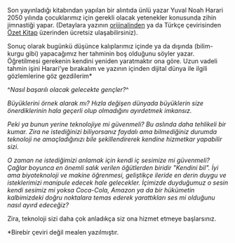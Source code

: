 Son yayınladığı kitabından yapılan bir alıntıda ünlü yazar Yuval Noah Harari 2050 yılında çocuklarımız için gerekli olacak yetenekler konusunda zihin jimnastiği yapar. (Detaylara yazının [orijinalinden](https://www.wired.co.uk/article/yuval-noah-harari-extract-21-lessons-for-the-21st-century) ya da Türkçe çevirisinden [Özet Kitap](http://www.ozetkitap.com/portfolio/items/2050de-basarili-olmalari-icin-cocuklarimiza-ne-ogretelim/) üzerinden ücretsiz ulaşabilirsiniz). 

Sonuç olarak bugünkü düşünce kalıplarımız içinde ya da dışında (bilim-kurgu gibi) yapacağımız her tahminin boş olduğunu söyler yazar. Öğretilmesi gerekenin kendini yeniden yaratmaktır ona göre. Uzun vadeli tahmin işini Harari'ye bırakalım ve yazının içinden dijital dünya ile ilgili gözlemlerine göz gezdilerim*

^*Nasıl başarılı olacak gelecekte gençler?*^

*Büyüklerini örnek alarak mı? Hızla değişen dünyada büyüklerin size önerdiklerinin hala geçerli olup olmadığını ayırdetmek imkansız.*

*Peki ya bunun yerine teknolojiye mi güvenmeli? Bu aslında daha tehlikeli bir kumar. Zira ne istediğinizi biliyorsanız  faydalı ama bilmediğiniz durumda teknoloji ne amaçladığınızı bile şekillendirerek kendine hizmetkar yapabilir sizi.*

*O zaman ne istediğimizi anlamak için kendi iç sesimize mi güvenmeli? Çağlar boyunca en önemli salık verilen öğütlerden biridir "Kendini bil". İyi ama biyoteknoloji ve makine öğrenmesi, geliştikçe ileride en derin duygu ve isteklerimizi manipule edecek hale gelecekler. İçimizde duyduğumuz o sesin kendi sesimiz mi yoksa Coca-Cola, Amazon ya da bir hükümetin kalbimizdeki doğru noktalara temas ederek yarattıkları ses mi olduğunu nasıl ayırd edeceğiz?*




Zira, teknoloji sizi daha çok anladıkça siz ona hizmet etmeye başlarsınız. 


*Birebir çeviri değil mealen yazılmıştır.
